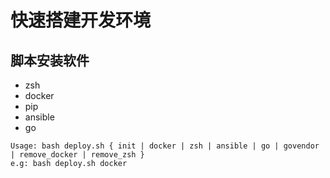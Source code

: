 # 快速搭建开发环境

## 脚本安装软件
* zsh
* docker
* pip
* ansible
* go

```
Usage: bash deploy.sh { init | docker | zsh | ansible | go | govendor | remove_docker | remove_zsh }
e.g: bash deploy.sh docker
```
